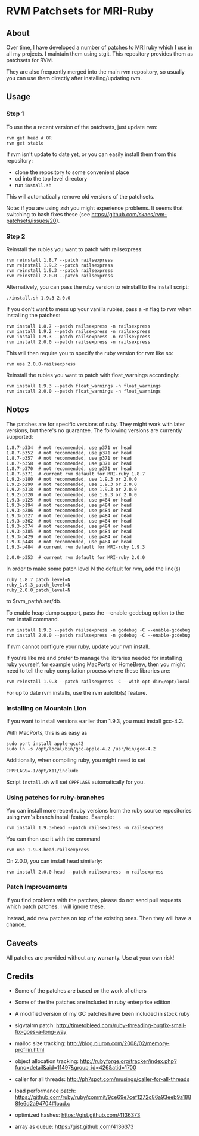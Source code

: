 # RVM Patchsets for MRI-Ruby

## About

Over time, I have developed a number of patches to MRI ruby which I use in all my
projects. I maintain them using stgit. This repository provides them as patchsets for RVM.

They are also frequently merged into the main rvm repository, so usually you can use
them directly after installing/updating rvm.

## Usage

### Step 1

To use the a recent version of the patchsets, just update rvm:

    rvm get head # OR
    rvm get stable

If rvm isn't update to date yet, or you can easily install them from this repository:

* clone the repository to some convenient place
* cd into the top level directory
* run `install.sh`

This will automatically remove old versions of the patchsets.

Note: if you are using zsh you might experience problems. It seems that
switching to bash fixes these (see https://github.com/skaes/rvm-patchsets/issues/20).

### Step 2

Reinstall the rubies you want to patch with railsexpress:

    rvm reinstall 1.8.7 --patch railsexpress
    rvm reinstall 1.9.2 --patch railsexpress
    rvm reinstall 1.9.3 --patch railsexpress
    rvm reinstall 2.0.0 --patch railsexpress

Alternatively, you can pass the ruby version to reinstall to the install script:

    ./install.sh 1.9.3 2.0.0

If you don't want to mess up your vanilla rubies, pass a -n flag to rvm when installing
the patches:

    rvm install 1.8.7 --patch railsexpress -n railsexpress
    rvm install 1.9.2 --patch railsexpress -n railsexpress
    rvm install 1.9.3 --patch railsexpress -n railsexpress
    rvm install 2.0.0 --patch railsexpress -n railsexpress

This will then require you to specify the ruby version for rvm like so:

    rvm use 2.0.0-railsexpress

Reinstall the rubies you want to patch with float_warnings accordingly:

    rvm install 1.9.3 --patch float_warnings -n float_warnings
    rvm install 2.0.0 --patch float_warnings -n float_warnings

## Notes

The patches are for specific versions of ruby. They might work with later versions, but
there's no guarantee. The following versions are currently supported:

    1.8.7-p334  # not recommended, use p371 or head
    1.8.7-p352  # not recommended, use p371 or head
    1.8.7-p357  # not recommended, use p371 or head
    1.8.7-p358  # not recommended, use p371 or head
    1.8.7-p370  # not recommended, use p371 or head
    1.8.7-p371  # current rvm default for MRI-ruby 1.8.7
    1.9.2-p180  # not recommended, use 1.9.3 or 2.0.0
    1.9.2-p290  # not recommended, use 1.9.3 or 2.0.0
    1.9.2-p318  # not recommended, use 1.9.3 or 2.0.0
    1.9.2-p320  # not recommended, use 1.9.3 or 2.0.0
    1.9.3-p125  # not recommended, use p484 or head
    1.9.3-p194  # not recommended, use p484 or head
    1.9.3-p286  # not recommended, use p484 or head
    1.9.3-p327  # not recommended, use p484 or head
    1.9.3-p362  # not recommended, use p484 or head
    1.9.3-p374  # not recommended, use p484 or head
    1.9.3-p385  # not recommended, use p484 or head
    1.9.3-p429  # not recommended, use p484 or head
    1.9.3-p448  # not recommended, use p484 or head
    1.9.3-p484  # current rvm default for MRI-ruby 1.9.3

    2.0.0-p353  # current rvm default for MRI-ruby 2.0.0

In order to make some patch level N the default for rvm, add the line(s)

    ruby_1.8.7_patch_level=N
    ruby_1.9.3_patch_level=N
    ruby_2.0.0_patch_level=N

to $rvm_path/user/db.

To enable heap dump support, pass the --enable-gcdebug option to the rvm install command.

    rvm install 1.9.3 --patch railsexpress -n gcdebug -C --enable-gcdebug
    rvm install 2.0.0 --patch railsexpress -n gcdebug -C --enable-gcdebug

If rvm cannot configure your ruby, update your rvm install.

If you're like me and prefer to manage the libraries needed for
installing ruby yourself, for example using MacPorts or HomeBrew, then
you might need to tell the ruby compilation process where these
libraries are:

    rvm reinstall 1.9.3 --patch railsexpress -C --with-opt-dir=/opt/local

For up to date rvm installs, use the rvm autolib(s) feature.

### Installing on Mountain Lion

If you want to install versions earlier than 1.9.3, you must install gcc-4.2.

With MacPorts, this is as easy as

    sudo port install apple-gcc42
    sudo ln -s /opt/local/bin/gcc-apple-4.2 /usr/bin/gcc-4.2

Additionally, when compiling ruby, you might need to set

    CPPFLAGS=-I/opt/X11/include

Script `install.sh` will set `CPPFLAGS` automatically for you.


### Using patches for ruby-branches

You can install more recent ruby versions from the ruby source
repositories using rvm's branch install feature. Example:

    rvm install 1.9.3-head --patch railsexpress -n railsexpress

You can then use it with the command

    rvm use 1.9.3-head-railsexpress

On 2.0.0, you can install head similarly:

    rvm install 2.0.0-head --patch railsexpress -n railsexpress

### Patch Improvements

If you find problems with the patches, please do not send pull requests which patch
patches. I will ignore these.

Instead, add new patches on top of the existing ones. Then they will have a chance.

## Caveats

All patches are provided without any warranty. Use at your own risk!

## Credits

* Some of the patches are based on the work of others
* Some of the the patches are included in ruby enterprise edition
* A modified version of my GC patches have been included in stock ruby

* sigvtalrm patch: http://timetobleed.com/ruby-threading-bugfix-small-fix-goes-a-long-way
* malloc size tracking: http://blog.pluron.com/2008/02/memory-profilin.html
* object allocation tracking: http://rubyforge.org/tracker/index.php?func=detail&aid=11497&group_id=426&atid=1700
* caller for all threads: http://ph7spot.com/musings/caller-for-all-threads
* load performance patch: https://github.com/ruby/ruby/commit/9ce69e7cef1272c86a93eeb9a1888fe6d2a94704#load.c
* optimized hashes: https://gist.github.com/4136373
* array as queue: https://gist.github.com/4136373
